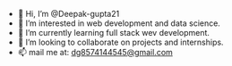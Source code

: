 - 👋 Hi, I’m @Deepak-gupta21
- 👀 I’m interested in web development and data science.
- 🌱 I’m currently learning full stack wev development.
- 💞️ I’m looking to collaborate on projects and internships.
- 📫 mail me at: dg8574144545@gmail.com

